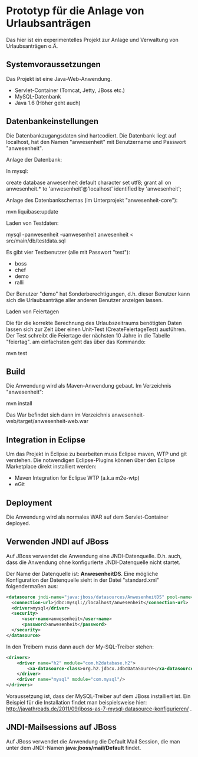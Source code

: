 # Prototyp für die Anlage von Urlaubsanträgen

Das hier ist ein experimentelles Projekt zur Anlage und Verwaltung von Urlaubsanträgen o.Ä.

## Systemvoraussetzungen

Das Projekt ist eine Java-Web-Anwendung. 

* Servlet-Container (Tomcat, Jetty, JBoss etc.)
* MySQL-Datenbank
* Java 1.6 (Höher geht auch)

## Datenbankeinstellungen

Die Datenbankzugangsdaten sind hartcodiert. Die Datenbank liegt auf localhost, hat den Namen 
"anwesenheit" mit Benutzername und Passwort "anwesenheit".

Anlage der Datenbank:

In mysql:

create database anwesenheit default character set utf8;
grant all on anwesenheit.* to 'anwesenheit'@'localhost' identified by 'anwesenheit';

Anlage des Datenbankschemas (im Unterprojekt "anwesenheit-core"):

mvn liquibase:update

Laden von Testdaten:

mysql -panwesenheit -uanwesenheit anwesenheit < src/main/db/testdata.sql

Es gibt vier Testbenutzer (alle mit Passwort "test"):

* boss
* chef
* demo
* ralli

Der Benutzer "demo" hat Sonderberechtigungen, d.h. dieser Benutzer kann sich die Urlaubsanträge aller anderen 
Benutzer anzeigen lassen.

Laden von Feiertagen

Die für die korrekte Berechnung des Urlaubszeitraums benötigten Daten lassen sich zur Zeit über einen Unit-Test
(CreateFeiertageTest) ausführen. Der Test schreibt die Feiertage der nächsten 10 Jahre in die Tabelle "feiertag".
am einfachsten geht das über das Kommando:

mvn test

## Build

Die Anwendung wird als Maven-Anwendung gebaut. 
Im Verzeichnis "anwesenheit": 

mvn install

Das War befindet sich dann im Verzeichnis anwesenheit-web/target/anwesenheit-web.war

## Integration in Eclipse
Um das Projekt in Eclipse zu bearbeiten muss Eclipse maven, WTP und git verstehen.
Die notwendigen Eclipse-Plugins können über den Eclipse Marketplace direkt installiert werden:

* Maven Integration for Eclipse WTP (a.k.a m2e-wtp)
* eGit


## Deployment

Die Anwendung wird als normales WAR auf dem Servlet-Container deployed.

## Verwenden JNDI auf JBoss

Auf JBoss verwendet die Anwendung eine JNDI-Datenquelle. D.h. auch, dass die Anwendung ohne konfigurierte
JNDI-Datenquelle nicht startet.

Der Name der Datenquelle ist: **AnwesenheitDS**. Eine mögliche Konfiguration der Datenquelle sieht in der Datei "standard.xml" folgendermaßen aus:

```xml
<datasource jndi-name="java:jboss/datasources/AnwesenheitDS" pool-name="AnwesenheitDS" enabled="true">
  <connection-url>jdbc:mysql://localhost/anwesenheit</connection-url>
  <driver>mysql</driver>
  <security>
      <user-name>anwesenheit</user-name>
      <password>anwesenheit</password>
  </security>
</datasource>
```

In den Treibern muss dann auch der My-SQL-Treiber stehen:

```xml
<drivers>
    <driver name="h2" module="com.h2database.h2">
        <xa-datasource-class>org.h2.jdbcx.JdbcDataSource</xa-datasource-class>
    </driver>
    <driver name="mysql" module="com.mysql"/>
</drivers>
```


Voraussetzung ist, dass der MySQL-Treiber auf dem JBoss installiert ist. Ein Beispiel für die Installation findet man beispielsweise hier:
http://javathreads.de/2011/09/jboss-as-7-mysql-datasource-konfigurieren/ .

## JNDI-Mailsessions auf JBoss

Auf JBoss verwendet die Anwendung die Default Mail Session, die man unter dem JNDI-Namen **java:jboss/mail/Default** findet.
